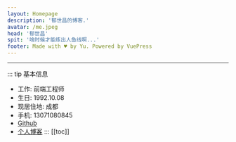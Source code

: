 ```yaml
---
layout: Homepage
description: '郁世昌的博客.'
avatar: /me.jpeg
head: '郁世昌'
spit: '啥时候才能练出人鱼线啊...'
footer: Made with ♥ by Yu. Powered by VuePress
---
```


---
::: tip 基本信息
  - 工作: 前端工程师
  - 生日: 1992.10.08
  - 现居住地: 成都
  - 手机: 13071080845
  - [Github](https://github.com/MonyY)
  - [个人博客](https://monyy.github.io/Mony/)
:::
[[toc]]